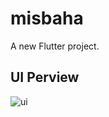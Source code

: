 # misbaha

A new Flutter project.

## UI Perview
![ui](https://user-images.githubusercontent.com/101607098/158364088-5711f58e-cade-4dc6-9191-dab083a77106.gif)
